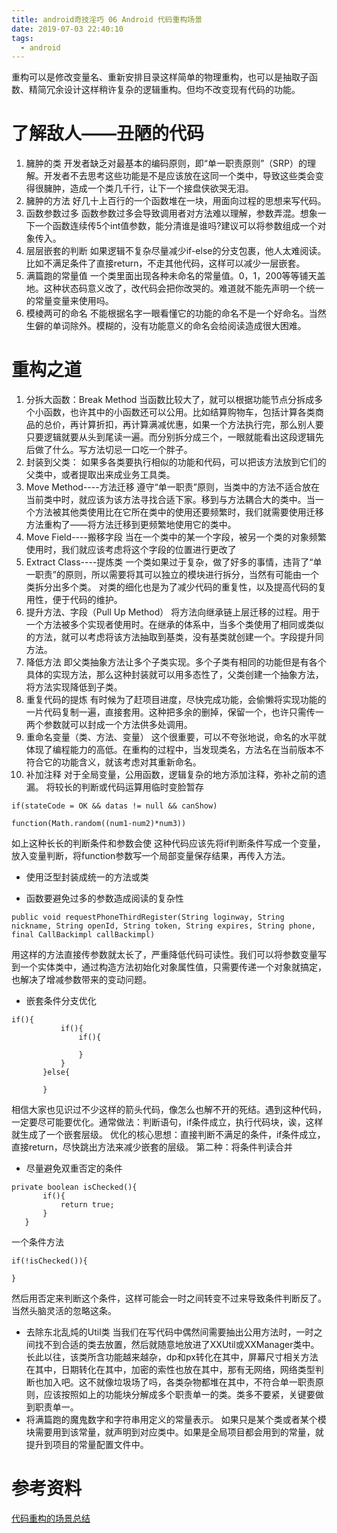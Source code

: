 ```yaml
---
title: android奇技淫巧 06 Android 代码重构场景
date: 2019-07-03 22:40:10
tags:
  - android
---
```

<!--more-->
重构可以是修改变量名、重新安排目录这样简单的物理重构，也可以是抽取子函数、精简冗余设计这样稍许复杂的逻辑重构。但均不改变现有代码的功能。

# 了解敌人——丑陋的代码

1. 臃肿的类
开发者缺乏对最基本的编码原则，即“单一职责原则”（SRP）的理解。开发者不去思考这些功能是不是应该放在这同一个类中，导致这些类会变得很臃肿，造成一个类几千行，让下一个接盘侠欲哭无泪。
2. 臃肿的方法
好几十上百行的一个函数堆在一块，用面向过程的思想来写代码。
3. 函数参数过多
函数参数过多会导致调用者对方法难以理解，参数弄混。想象一下一个函数连续传5个int值参数，能分清谁是谁吗?建议可以将参数组成一个对象传入。
4. 层层嵌套的判断
如果逻辑不复杂尽量减少if-else的分支包裹，他人太难阅读。比如不满足条件了直接return，不走其他代码，这样可以减少一层嵌套。
5. 满篇跑的常量值
一个类里面出现各种未命名的常量值。0，1，200等等铺天盖地。这种状态码意义改了，改代码会把你改哭的。难道就不能先声明一个统一的常量变量来使用吗。
6. 模棱两可的命名
不能根据名字一眼看懂它的功能的命名不是一个好命名。当然生僻的单词除外。模糊的，没有功能意义的命名会给阅读造成很大困难。

# 重构之道

1. 分拆大函数：Break Method
当函数比较大了，就可以根据功能节点分拆成多个小函数，也许其中的小函数还可以公用。比如结算购物车，包括计算各类商品的总价，再计算折扣，再计算满减优惠，如果一个方法执行完，那么别人要只要逻辑就要从头到尾读一遍。而分别拆分成三个，一眼就能看出这段逻辑先后做了什么。写方法切忌一口吃一个胖子。
2. 封装到父类：
如果多各类要执行相似的功能和代码，可以把该方法放到它们的父类中，或者提取出来成业务工具类。
3. Move Method----方法迁移
遵守“单一职责”原则，当类中的方法不适合放在当前类中时，就应该为该方法寻找合适下家。移到与方法耦合大的类中。当一个方法被其他类使用比在它所在类中的使用还要频繁时，我们就需要使用迁移方法重构了——将方法迁移到更频繁地使用它的类中。
4. Move Field----搬移字段
当在一个类中的某一个字段，被另一个类的对象频繁使用时，我们就应该考虑将这个字段的位置进行更改了
5. Extract Class----提炼类
一个类如果过于复杂，做了好多的事情，违背了“单一职责”的原则，所以需要将其可以独立的模块进行拆分，当然有可能由一个类拆分出多个类。
对类的细化也是为了减少代码的重复性，以及提高代码的复用性，便于代码的维护。
6. 提升方法、字段（Pull Up Method）
将方法向继承链上层迁移的过程。用于一个方法被多个实现者使用时。在继承的体系中，当多个类使用了相同或类似的方法，就可以考虑将该方法抽取到基类，没有基类就创建一个。字段提升同方法。
7. 降低方法
即父类抽象方法让多个子类实现。多个子类有相同的功能但是有各个具体的实现方法，那么这种封装就可以用多态性了，父类创建一个抽象方法，将方法实现降低到子类。
8. 重复代码的提炼
有时候为了赶项目进度，尽快完成功能，会偷懒将实现功能的一片代码复制一遍，直接套用。这种把多余的删掉，保留一个，也许只需传一两个参数就可以封成一个方法供多处调用。
9. 重命名变量（类、方法、变量）
这个很重要，可以不夸张地说，命名的水平就体现了编程能力的高低。在重构的过程中，当发现类名，方法名在当前版本不符合它的功能含义，就该考虑对其重新命名。
10. 补加注释
对于全局变量，公用函数，逻辑复杂的地方添加注释，弥补之前的遗漏。
将较长的判断或代码运算用临时变脸暂存

```
if(stateCode = OK && datas != null && canShow)

function(Math.random((num1-num2)*num3))
```

如上这种长长的判断条件和参数会使 这种代码应该先将if判断条件写成一个变量，放入变量判断，将function参数写一个局部变量保存结果，再传入方法。

- 使用泛型封装成统一的方法或类

- 函数要避免过多的参数造成阅读的复杂性

```
public void requestPhoneThirdRegister(String loginway, String nickname, String openId, String token, String expires, String phone, final CallBackimpl callBackimpl)
```

用这样的方法直接传参数就太长了，严重降低代码可读性。我们可以将参数变量写到一个实体类中，通过构造方法初始化对象属性值，只需要传递一个对象就搞定，也解决了增减参数带来的变动问题。

- 嵌套条件分支优化

```
if(){
           if(){
               if(){

               }
           }
       }else{

       }
```
相信大家也见识过不少这样的箭头代码，像怎么也解不开的死结。遇到这种代码，一定要尽可能要优化。通常做法：判断语句，if条件成立，执行代码块，诶，这样就生成了一个嵌套层级。
优化的核心思想：直接判断不满足的条件，if条件成立，直接return，尽快跳出方法来减少嵌套的层级。
第二种：将条件判读合并
- 尽量避免双重否定的条件

```
private boolean isChecked(){
       if(){
           return true;
       }
   }
```
一个条件方法
```
if(!isChecked()){
     
}
```
然后用否定来判断这个条件，这样可能会一时之间转变不过来导致条件判断反了。当然头脑灵活的忽略这条。
- 去除东北乱炖的Util类
当我们在写代码中偶然间需要抽出公用方法时，一时之间找不到合适的类去放置，然后就随意地放进了XXUtil或XXManager类中。长此以往，该类所含功能越来越杂，dp和px转化在其中，屏幕尺寸相关方法在其中，日期转化在其中，加密的索性也放在其中，那有无网络，网络类型判断也加入吧。这不就像垃圾场了吗，各类杂物都堆在其中，不符合单一职责原则，应该按照如上的功能块分解成多个职责单一的类。类多不要紧，关键要做到职责单一。
- 将满篇跑的魔鬼数字和字符串用定义的常量表示。
如果只是某个类或者某个模块需要用到该常量，就声明到对应类中。如果是全局项目都会用到的常量，就提升到项目的常量配置文件中。

# 参考资料

[代码重构的场景总结](https://mp.weixin.qq.com/s/zJGIEKuQgcSJmdBXLO_b4A)


